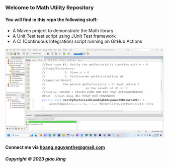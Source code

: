 ### Welcome to Math Utility Repository

#### You will find in this repo the following stuff:

* A Maven project to demonstrate the Math library  
* A Unit Test test script using JUnit Test framework
* A CI (Continuous Integration) script running on GitHub Actions

![Test script with JUnit](https://github.com/doit-now/math-util-mvn-sap1701/blob/main/screenshots/test-script%20with%20junit.png)

#### Connect me via hoang.nguyenthe@gmail.com

##### Copyright &#169; 2023 giáo.làng